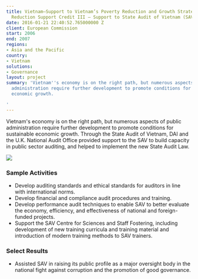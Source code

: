 ```yaml
---
title: Vietnam—Support to Vietnam’s Poverty Reduction and Growth Strategy under Poverty
  Reduction Support Credit III – Support to State Audit of Vietnam (SAV)
date: 2016-01-21 22:40:52.765000000 Z
client: European Commission
start: 2006
end: 2007
regions:
- Asia and the Pacific
country:
- Vietnam
solutions:
- Governance
layout: project
summary: 'Vietnam''s economy is on the right path, but numerous aspects of public
  administration require further development to promote conditions for sustainable
  economic growth.

'
---
```


Vietnam's economy is on the right path, but numerous aspects of public administration require further development to promote conditions for sustainable economic growth. Through the State Audit of Vietnam, DAI and the U.K. National Audit Office provided support to the SAV to build capacity in public sector auditing, and helped to implement the new State Audit Law.

![][1]

###  Sample Activities

* Develop auditing standards and ethical standards for auditors in line with international norms.
* Develop financial and compliance audit procedures and training.
* Develop performance audit techniques to enable SAV to better evaluate the economy, efficiency, and effectiveness of national and foreign-funded projects.
* Support the SAV Centre for Sciences and Staff Fostering, including development of new training curricula and training material and introduction of modern training methods to SAV trainers.

###  Select Results

* Assisted SAV in raising its public profile as a major oversight body in the national fight against corruption and the promotion of good governance.

[1]: https://assetify-dai.com/projects/VietnamAudit.jpg
